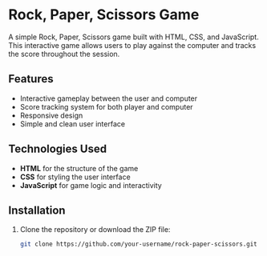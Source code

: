 # Rock, Paper, Scissors Game

A simple Rock, Paper, Scissors game built with HTML, CSS, and JavaScript. This interactive game allows users to play against the computer and tracks the score throughout the session.

## Features
- Interactive gameplay between the user and computer
- Score tracking system for both player and computer
- Responsive design
- Simple and clean user interface

## Technologies Used
- **HTML** for the structure of the game
- **CSS** for styling the user interface
- **JavaScript** for game logic and interactivity

## Installation
1. Clone the repository or download the ZIP file:
   ```bash
   git clone https://github.com/your-username/rock-paper-scissors.git
